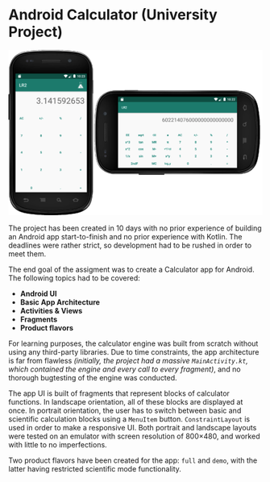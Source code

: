# Android Calculator (University Project)

![screenshot][screenshot]

The project has been created in 10 days with no prior experience of building an Android app start-to-finish and no prior experience with Kotlin. The deadlines were rather strict, so development had to be rushed in order to meet them.

The end goal of the assigment was to create a Calculator app for Android. The following topics had to be covered:

  * **Android UI**
  * **Basic App Architecture**
  * **Activities & Views**
  * **Fragments**
  * **Product flavors**

For learning purposes, the calculator engine was built from scratch without using any third-party libraries. Due to time constraints, the app architecture is far from flawless *(initially, the project had a massive ```MainActivity.kt```, which contained the engine and every call to every fragment)*, and no thorough bugtesting of the engine was conducted.

The app UI is built of fragments that represent blocks of calculator functions. In landscape orientation, all of these blocks are displayed at once. In portrait orientation, the user has to switch between basic and scientific calculation blocks using a `MenuItem` button. `ConstraintLayout` is used in order to make a responsive UI. Both portrait and landscape layouts were tested on an emulator with screen resolution of 800&times;480, and worked with little to no imperfections.

Two product flavors have been created for the app: `full` and `demo`, with the latter having restricted scientific mode functionality.

[screenshot]: screenshot.png